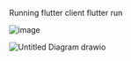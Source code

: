Running flutter client
flutter run



![image](https://github.com/user-attachments/assets/ec71c03a-25c1-4f5c-b459-848584ebb648)


![Untitled Diagram drawio](https://github.com/user-attachments/assets/ac2ac215-6598-4fe5-b715-0442f90a9920)
